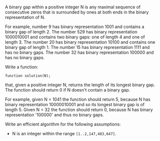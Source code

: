 A binary gap within a positive integer N is any maximal
sequence of consecutive zeros that is surrounded by ones
at both ends in the binary representation of N.

For example, number 9 has binary representation
1001 and contains a binary gap of length 2.
The number 529 has binary representation 1000010001 and 
contains two binary gaps: one of length 4 and one of length 3.
The number 20 has binary representation 10100 and contains
one binary gap of length 1. The number 15 has binary representation
1111 and has no binary gaps. The number 32 has binary representation
100000 and has no binary gaps.

Write a function:

`function solution(N);`

that, given a positive integer N, returns the length of
its longest binary gap. The function should return 0 if N doesn't
contain a binary gap.

For example, given N = 1041 the function should
return 5, because N has binary representation 10000010001
and so its longest binary gap is of length 5. Given N = 32 the
function should return 0, because N has binary representation '100000'
and thus no binary gaps.

Write an efficient algorithm for the following assumptions:

- N is an integer within the range `[1..2,147,483,647]`.